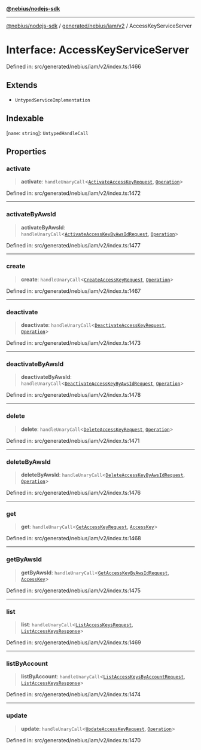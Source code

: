 [**@nebius/nodejs-sdk**](../../../../../README.md)

---

[@nebius/nodejs-sdk](../../../../../README.md) / [generated/nebius/iam/v2](../README.md) / AccessKeyServiceServer

# Interface: AccessKeyServiceServer

Defined in: src/generated/nebius/iam/v2/index.ts:1466

## Extends

- `UntypedServiceImplementation`

## Indexable

\[`name`: `string`\]: `UntypedHandleCall`

## Properties

### activate

> **activate**: `handleUnaryCall`\<[`ActivateAccessKeyRequest`](ActivateAccessKeyRequest.md), [`Operation`](../../../common/v1/interfaces/Operation.md)\>

Defined in: src/generated/nebius/iam/v2/index.ts:1472

---

### activateByAwsId

> **activateByAwsId**: `handleUnaryCall`\<[`ActivateAccessKeyByAwsIdRequest`](ActivateAccessKeyByAwsIdRequest.md), [`Operation`](../../../common/v1/interfaces/Operation.md)\>

Defined in: src/generated/nebius/iam/v2/index.ts:1477

---

### create

> **create**: `handleUnaryCall`\<[`CreateAccessKeyRequest`](CreateAccessKeyRequest.md), [`Operation`](../../../common/v1/interfaces/Operation.md)\>

Defined in: src/generated/nebius/iam/v2/index.ts:1467

---

### deactivate

> **deactivate**: `handleUnaryCall`\<[`DeactivateAccessKeyRequest`](DeactivateAccessKeyRequest.md), [`Operation`](../../../common/v1/interfaces/Operation.md)\>

Defined in: src/generated/nebius/iam/v2/index.ts:1473

---

### deactivateByAwsId

> **deactivateByAwsId**: `handleUnaryCall`\<[`DeactivateAccessKeyByAwsIdRequest`](DeactivateAccessKeyByAwsIdRequest.md), [`Operation`](../../../common/v1/interfaces/Operation.md)\>

Defined in: src/generated/nebius/iam/v2/index.ts:1478

---

### delete

> **delete**: `handleUnaryCall`\<[`DeleteAccessKeyRequest`](DeleteAccessKeyRequest.md), [`Operation`](../../../common/v1/interfaces/Operation.md)\>

Defined in: src/generated/nebius/iam/v2/index.ts:1471

---

### deleteByAwsId

> **deleteByAwsId**: `handleUnaryCall`\<[`DeleteAccessKeyByAwsIdRequest`](DeleteAccessKeyByAwsIdRequest.md), [`Operation`](../../../common/v1/interfaces/Operation.md)\>

Defined in: src/generated/nebius/iam/v2/index.ts:1476

---

### get

> **get**: `handleUnaryCall`\<[`GetAccessKeyRequest`](GetAccessKeyRequest.md), [`AccessKey`](AccessKey.md)\>

Defined in: src/generated/nebius/iam/v2/index.ts:1468

---

### getByAwsId

> **getByAwsId**: `handleUnaryCall`\<[`GetAccessKeyByAwsIdRequest`](GetAccessKeyByAwsIdRequest.md), [`AccessKey`](AccessKey.md)\>

Defined in: src/generated/nebius/iam/v2/index.ts:1475

---

### list

> **list**: `handleUnaryCall`\<[`ListAccessKeysRequest`](ListAccessKeysRequest.md), [`ListAccessKeysResponse`](ListAccessKeysResponse.md)\>

Defined in: src/generated/nebius/iam/v2/index.ts:1469

---

### listByAccount

> **listByAccount**: `handleUnaryCall`\<[`ListAccessKeysByAccountRequest`](ListAccessKeysByAccountRequest.md), [`ListAccessKeysResponse`](ListAccessKeysResponse.md)\>

Defined in: src/generated/nebius/iam/v2/index.ts:1474

---

### update

> **update**: `handleUnaryCall`\<[`UpdateAccessKeyRequest`](UpdateAccessKeyRequest.md), [`Operation`](../../../common/v1/interfaces/Operation.md)\>

Defined in: src/generated/nebius/iam/v2/index.ts:1470
